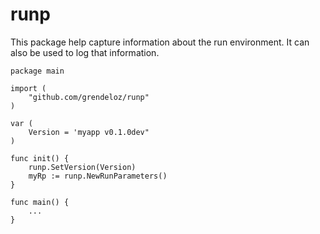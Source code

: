 # runp

This package help capture information about the run environment.
It can also be used to log that information.

```
package main

import (
    "github.com/grendeloz/runp"
)

var (
    Version = 'myapp v0.1.0dev"
)

func init() {
    runp.SetVersion(Version)
    myRp := runp.NewRunParameters()
}

func main() {
    ...
}
```
